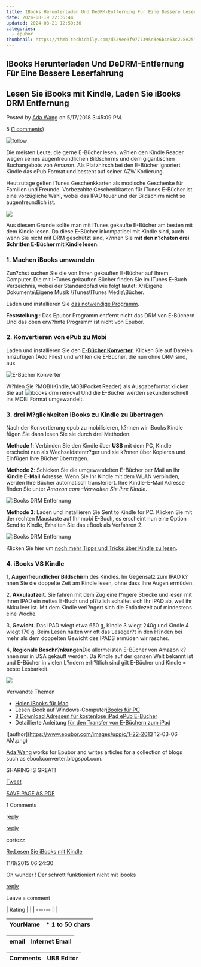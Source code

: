 ```yaml
---
title: IBooks Herunterladen Und DeDRM-Entfernung Für Eine Bessere Leserfahrung
date: 2024-08-19 22:36:44
updated: 2024-08-21 12:59:36
categories:
  - epubor
thumbnail: https://thmb.techidaily.com/d529ee3f9777395e3e6b4e63c228e25fbb4330a46358a8f92c3ef7608136a4ab.jpg
---
```


## IBooks Herunterladen Und DeDRM-Entfernung Für Eine Bessere Leserfahrung

## Lesen Sie iBooks mit Kindle, Laden Sie iBooks DRM Entfernung

Posted by [Ada Wang](https://plus.google.com/+AdaWang/posts) on 5/17/2018 3:45:09 PM.

5 [(1 comments)](http://www.epubor.com/#comment-area) 



![follow](http://www.epubor.com/images/follow.png)

Die meisten Leute, die gerne E-Bücher lesen, w?hlen den Kindle Reader wegen seines augenfreundlichen Bildschirms und dem gigantischen Buchangebots von Amazon. Als Platzhirsch bei den E-Bücher ignoriert Kindle das ePub Format und besteht auf seiner AZW Kodierung.

Heutzutage gelten iTunes Geschenkkarten als modische Geschenke für Familien und Freunde. Vorbezahlte Geschenkkarten für ITunes E-Bücher ist eine vorzügliche Wahl, wobei das IPAD teuer und der Bildschirm nicht so augenfreundlich ist.

![](https://www.epubor.com/images/uppic/ibooks-to-kindle.png)

Aus diesem Grunde sollte man mit ITunes gekaufte E-Bücher am besten mit dem Kindle lesen. Da diese E-Bücher inkompatibel mit Kindle sind, auch wenn Sie nicht mit DRM geschützt sind, k?nnen Sie **mit den n?chsten drei Schritten E-Bücher mit Kindle lesen**.

### 1\. Machen iBooks umwandeln

Zun?chst suchen Sie die von Ihnen gekauften E-Bücher auf Ihrem Computer. Die mit I-Tunes gekauften Bücher finden Sie im ITunes E-Buch Verzeichnis, wobei der Standardpfad wie folgt lautet: X:\\Eigene Dokumente\\Eigene Musik \\iTunes\\ITunes Media\\Bücher.

Laden und installieren Sie [das notwendige Programm](https://digiex.net/threads/requiem-4-1-remove-itunes-drm-fairplay-from-music-video-and-books.11796/).

**Feststellung** : Das Epubor Programm entfernt nicht das DRM von E-Büchern Und das oben erw?hnte Programm ist nicht von Epubor. 

### 2\. Konvertieren von ePub zu Mobi

Laden und installieren Sie den **[E-Bücher Konverter](https://tools.techidaily.com/epubor/ebook-converter/)**. Klicken Sie auf Dateien hinzufügen (Add Files) und w?hlen die E-Bücher, die nun ohne DRM sind, aus.

![E-Bücher Konverter](https://www.epubor.com/images/epubor-screenshot.jpg)

W?hlen Sie ?MOBI(Kindle,MOBIPocket Reader) als Ausgabeformat klicken Sie auf ![ibooks drm removal](https://www.epubor.com/images/uppic/txt2epub030.jpg) Und die E-Bücher werden sekundenschnell ins MOBI Format umgewandelt.

[](https://tools.techidaily.com/epubor/ultimate/) [](https://tools.techidaily.com/epubor/ultimate/) 

### 3\. drei M?glichkeiten iBooks zu Kindle zu übertragen

Nach der Konvertierung epub zu mobilisieren, k?nnen wir iBooks Kindle fügen Sie dann lesen Sie sie durch drei Methoden.

**Methode 1**: Verbinden Sie den Kindle über **USB** mit dem PC, Kindle erscheint nun als Wechseldatentr?ger und sie k?nnen über Kopieren und Einfügen Ihre Bücher übertragen. 

**Methode 2**: Schicken Sie die umgewandelten E-Bücher per Mail an Ihr **Kindle E-Mail** Adresse. Wenn Sie Ihr Kindle mit dem WLAN verbinden, werden Ihre Bücher automatisch transferiert. Ihre Kindle-E-Mail Adresse finden Sie unter _Amazon.com –Verwalten Sie Ihre Kindle_.

![iBooks DRM Entfernung](https://www.epubor.com/images/uppic/ibooks_on_kindle_4.jpg)

**Methode 3**: Laden und installieren Sie Sent to Kindle for PC. Klicken Sie mit der rechten Maustaste auf Ihr mobi E-Buch, es erscheint nun eine Option Send to Kindle, Erhalten Sie das eBook als Verfahren 2.

![iBooks DRM Entfernung](https://www.epubor.com/images/uppic/ibooks_on_kindle_5.jpg)

Klicken Sie hier um [noch mehr Tipps und Tricks über Kindle zu lesen](https://tools.techidaily.com/epubor/products/).

### 4\. iBooks VS Kindle

1, **Augenfreundlicher Bildschirm** des Kindles. Im Gegensatz zum IPAD k?nnen Sie die doppelte Zeit am Kindle lesen, ohne dass Ihre Augen ermüden.

2, **Akkulaufzeit**. Sie fahren mit dem Zug eine l?ngere Strecke und lesen mit Ihren IPAD ein nettes E-Buch und pl?tzlich schaltet sich Ihr IPAD ab, weil ihr Akku leer ist. Mit dem Kindle verl?ngert sich die Entladezeit auf mindestens eine Woche.

3, **Gewicht**. Das IPAD wiegt etwa 650 g, Kindle 3 wiegt 240g und Kindle 4 wiegt 170 g. Beim Lesen halten wir oft das Leseger?t in den H?nden bei mehr als dem doppelten Gewicht des IPADS ermüden wir rascher.

4, **Regionale Beschr?nkungen**Die allermeisten E-Bücher von Amazon k?nnen nur in USA gekauft werden. Da Kindle auf der ganzen Welt bekannt ist und E-Bücher in vielen L?ndern erh?ltlich sind gilt E-Bücher und Kindle = beste Lesbarkeit.

![](https://www.epubor.com/images/uppic/ipad-kindle.png)

Verwandte Themen

* [Holen iBooks für Mac](https://tools.techidaily.com/epubor/products/)
* Lesen iBook auf Windows-Computer[iBooks für PC](https://tools.techidaily.com/epubor/products/)
* [8 Download Adressen für kostenlose iPad ePub E-Bücher](https://tools.techidaily.com/epubor/products/)
* Detaillierte Anleitung [für den Transfer von E-Büchern zum iPad](https://tools.techidaily.com/epubor/products/)

![author](https://www.epubor.com/images/uppic/1-22-2013 12-03-06 AM.png)

[Ada Wang](https://plus.google.com/+AdaWang/posts) works for Epubor and writes articles for a collection of blogs such as ebookconverter.blogspot.com.

SHARING IS GREAT!

[Tweet](https://twitter.com/share) 

[SAVE PAGE AS PDF](https://tools.techidaily.com/epubor/products/) 



1 Comments

[reply](https://tools.techidaily.com/epubor/products/) 

[reply](https://tools.techidaily.com/epubor/products/) 

cortezz

[Re:Lesen Sie iBooks mit Kindle](https://tools.techidaily.com/epubor/products/)

11/8/2015 06:24:30

Oh wunder ! Der schrott funktioniert nicht mit ibooks

[reply](https://tools.techidaily.com/epubor/products/) 

Leave a comment

| Rating |  |
| ------ |  |

| YourName | \*  1 to 50 chars |
| -------- | ----------------- |

| email | Internet Email |
| ----- | -------------- |

| Comments | UBB Editor |
| -------- | ---------- |

<ins class="adsbygoogle"
     style="display:block"
     data-ad-format="autorelaxed"
     data-ad-client="ca-pub-7571918770474297"
     data-ad-slot="1223367746"></ins>



<ins class="adsbygoogle"
     style="display:block"
     data-ad-client="ca-pub-7571918770474297"
     data-ad-slot="8358498916"
     data-ad-format="auto"
     data-full-width-responsive="true"></ins>
